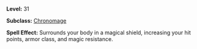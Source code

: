 <!-- TITLE: Spell: Greater Shielding -->

**Level:** 31

**Subclass:** [Chronomage](chronomage)

**Spell Effect:** Surrounds your body in a magical shield, increasing your hit points, armor class, and magic resistance.